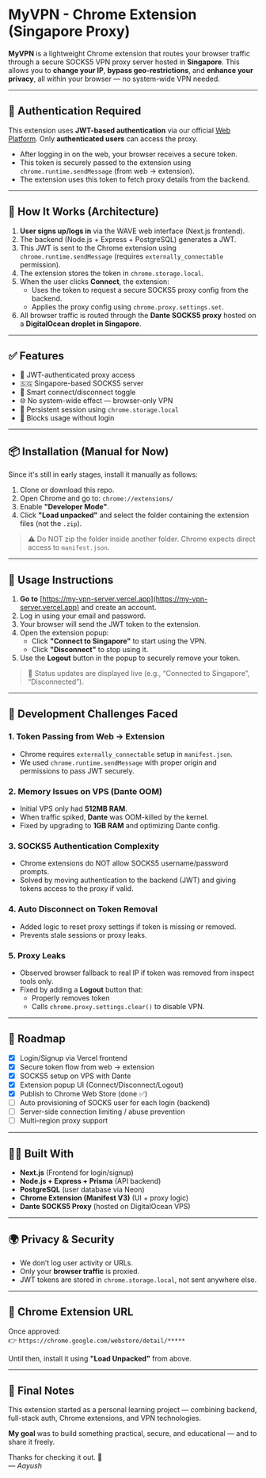 # MyVPN - Chrome Extension (Singapore Proxy)

**MyVPN** is a lightweight Chrome extension that routes your browser traffic through a secure SOCKS5 VPN proxy server hosted in **Singapore**. This allows you to **change your IP**, **bypass geo-restrictions**, and **enhance your privacy**, all within your browser — no system-wide VPN needed.

---

## 🔐 Authentication Required

This extension uses **JWT-based authentication** via our official [Web Platform](https://my-vpn-server.vercel.app). Only **authenticated users** can access the proxy.

- After logging in on the web, your browser receives a secure token.
- This token is securely passed to the extension using `chrome.runtime.sendMessage` (from web → extension).
- The extension uses this token to fetch proxy details from the backend.

---

## 🔧 How It Works (Architecture)

1. **User signs up/logs in** via the WAVE web interface (Next.js frontend).
2. The backend (Node.js + Express + PostgreSQL) generates a JWT.
3. This JWT is sent to the Chrome extension using `chrome.runtime.sendMessage` (requires `externally_connectable` permission).
4. The extension stores the token in `chrome.storage.local`.
5. When the user clicks **Connect**, the extension:
   - Uses the token to request a secure SOCKS5 proxy config from the backend.
   - Applies the proxy config using `chrome.proxy.settings.set`.
6. All browser traffic is routed through the **Dante SOCKS5 proxy** hosted on a **DigitalOcean droplet in Singapore**.

---

## ✅ Features

- 🔐 JWT-authenticated proxy access
- 🇸🇬 Singapore-based SOCKS5 server
- 🧠 Smart connect/disconnect toggle
- 🌐 No system-wide effect — browser-only VPN
- 🔁 Persistent session using `chrome.storage.local`
- 🚫 Blocks usage without login

---

## 📦 Installation (Manual for Now)

Since it's still in early stages, install it manually as follows:

1. Clone or download this repo.
2. Open Chrome and go to: `chrome://extensions/`
3. Enable **"Developer Mode"**.
4. Click **"Load unpacked"** and select the folder containing the extension files (not the `.zip`).

> ⚠️ Do NOT zip the folder inside another folder. Chrome expects direct access to `manifest.json`.

---

## 🚀 Usage Instructions

1. **Go to** [https://my-vpn-server.vercel.app](https://my-vpn-server.vercel.app) and create an account.
2. Log in using your email and password.
3. Your browser will send the JWT token to the extension.
4. Open the extension popup:
   - Click **"Connect to Singapore"** to start using the VPN.
   - Click **"Disconnect"** to stop using it.
5. Use the **Logout** button in the popup to securely remove your token.

> 🔁 Status updates are displayed live (e.g., “Connected to Singapore”, “Disconnected”).

---

## 🧪 Development Challenges Faced

### 1. **Token Passing from Web → Extension**

- Chrome requires `externally_connectable` setup in `manifest.json`.
- We used `chrome.runtime.sendMessage` with proper origin and permissions to pass JWT securely.

### 2. **Memory Issues on VPS (Dante OOM)**

- Initial VPS only had **512MB RAM**.
- When traffic spiked, **Dante** was OOM-killed by the kernel.
- Fixed by upgrading to **1GB RAM** and optimizing Dante config.

### 3. **SOCKS5 Authentication Complexity**

- Chrome extensions do NOT allow SOCKS5 username/password prompts.
- Solved by moving authentication to the backend (JWT) and giving tokens access to the proxy if valid.

### 4. **Auto Disconnect on Token Removal**

- Added logic to reset proxy settings if token is missing or removed.
- Prevents stale sessions or proxy leaks.

### 5. **Proxy Leaks**

- Observed browser fallback to real IP if token was removed from inspect tools only.
- Fixed by adding a **Logout** button that:
  - Properly removes token
  - Calls `chrome.proxy.settings.clear()` to disable VPN.

---

## 🔄 Roadmap

- [x] Login/Signup via Vercel frontend
- [x] Secure token flow from web → extension
- [x] SOCKS5 setup on VPS with Dante
- [x] Extension popup UI (Connect/Disconnect/Logout)
- [x] Publish to Chrome Web Store (done ✅)
- [ ] Auto provisioning of SOCKS user for each login (backend)
- [ ] Server-side connection limiting / abuse prevention
- [ ] Multi-region proxy support

---

## 👨‍💻 Built With

- **Next.js** (Frontend for login/signup)
- **Node.js + Express + Prisma** (API backend)
- **PostgreSQL** (user database via Neon)
- **Chrome Extension (Manifest V3)** (UI + proxy logic)
- **Dante SOCKS5 Proxy** (hosted on DigitalOcean VPS)

---

## 🌍 Privacy & Security

- We don’t log user activity or URLs.
- Only your **browser traffic** is proxied.
- JWT tokens are stored in `chrome.storage.local`, not sent anywhere else.

---

## 🔗 Chrome Extension URL

Once approved:  
👉 `https://chrome.google.com/webstore/detail/*****`

Until then, install it using **"Load Unpacked"** from above.

---

## 🧠 Final Notes

This extension started as a personal learning project — combining backend, full-stack auth, Chrome extensions, and VPN technologies.

**My goal** was to build something practical, secure, and educational — and to share it freely.

Thanks for checking it out. 💚  
— _Aayush_
